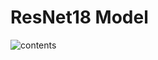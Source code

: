 # ResNet18 Model
![contents](https://github.com/MzjHarley/Tensorflow2.x.x/blob/main/Convolutional%20Neural%20Network/ResNet_fit_CIFAR10/Photo/3.png)
